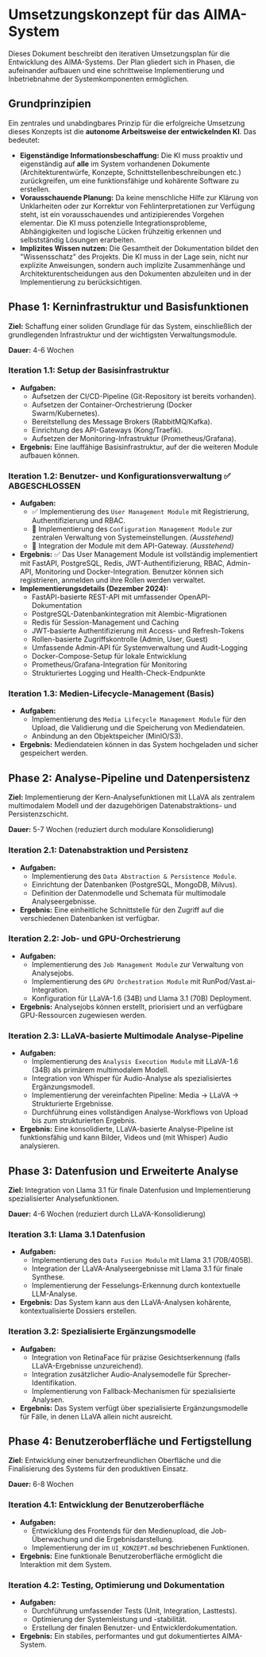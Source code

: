 # Umsetzungskonzept für das AIMA-System

Dieses Dokument beschreibt den iterativen Umsetzungsplan für die Entwicklung des AIMA-Systems. Der Plan gliedert sich in Phasen, die aufeinander aufbauen und eine schrittweise Implementierung und Inbetriebnahme der Systemkomponenten ermöglichen.

## Grundprinzipien

Ein zentrales und unabdingbares Prinzip für die erfolgreiche Umsetzung dieses Konzepts ist die **autonome Arbeitsweise der entwickelnden KI**. Das bedeutet:

*   **Eigenständige Informationsbeschaffung:** Die KI muss proaktiv und eigenständig auf **alle** im System vorhandenen Dokumente (Architekturentwürfe, Konzepte, Schnittstellenbeschreibungen etc.) zurückgreifen, um eine funktionsfähige und kohärente Software zu erstellen.
*   **Vorausschauende Planung:** Da keine menschliche Hilfe zur Klärung von Unklarheiten oder zur Korrektur von Fehlinterpretationen zur Verfügung steht, ist ein vorausschauendes und antizipierendes Vorgehen elementar. Die KI muss potenzielle Integrationsprobleme, Abhängigkeiten und logische Lücken frühzeitig erkennen und selbstständig Lösungen erarbeiten.
*   **Implizites Wissen nutzen:** Die Gesamtheit der Dokumentation bildet den "Wissensschatz" des Projekts. Die KI muss in der Lage sein, nicht nur explizite Anweisungen, sondern auch implizite Zusammenhänge und Architekturentscheidungen aus den Dokumenten abzuleiten und in der Implementierung zu berücksichtigen.

## Phase 1: Kerninfrastruktur und Basisfunktionen

**Ziel:** Schaffung einer soliden Grundlage für das System, einschließlich der grundlegenden Infrastruktur und der wichtigsten Verwaltungsmodule.

**Dauer:** 4-6 Wochen

### Iteration 1.1: Setup der Basisinfrastruktur

*   **Aufgaben:**
    *   Aufsetzen der CI/CD-Pipeline (Git-Repository ist bereits vorhanden).
    *   Aufsetzen der Container-Orchestrierung (Docker Swarm/Kubernetes).
    *   Bereitstellung des Message Brokers (RabbitMQ/Kafka).
    *   Einrichtung des API-Gateways (Kong/Traefik).
    *   Aufsetzen der Monitoring-Infrastruktur (Prometheus/Grafana).
*   **Ergebnis:** Eine lauffähige Basisinfrastruktur, auf der die weiteren Module aufbauen können.

### Iteration 1.2: Benutzer- und Konfigurationsverwaltung ✅ **ABGESCHLOSSEN**

*   **Aufgaben:**
    *   ✅ Implementierung des `User Management Module` mit Registrierung, Authentifizierung und RBAC.
    *   🔄 Implementierung des `Configuration Management Module` zur zentralen Verwaltung von Systemeinstellungen. *(Ausstehend)*
    *   🔄 Integration der Module mit dem API-Gateway. *(Ausstehend)*
*   **Ergebnis:** ✅ Das User Management Module ist vollständig implementiert mit FastAPI, PostgreSQL, Redis, JWT-Authentifizierung, RBAC, Admin-API, Monitoring und Docker-Integration. Benutzer können sich registrieren, anmelden und ihre Rollen werden verwaltet.
*   **Implementierungsdetails (Dezember 2024):**
    *   FastAPI-basierte REST-API mit umfassender OpenAPI-Dokumentation
    *   PostgreSQL-Datenbankintegration mit Alembic-Migrationen
    *   Redis für Session-Management und Caching
    *   JWT-basierte Authentifizierung mit Access- und Refresh-Tokens
    *   Rollen-basierte Zugriffskontrolle (Admin, User, Guest)
    *   Umfassende Admin-API für Systemverwaltung und Audit-Logging
    *   Docker-Compose-Setup für lokale Entwicklung
    *   Prometheus/Grafana-Integration für Monitoring
    *   Strukturiertes Logging und Health-Check-Endpunkte

### Iteration 1.3: Medien-Lifecycle-Management (Basis)

*   **Aufgaben:**
    *   Implementierung des `Media Lifecycle Management Module` für den Upload, die Validierung und die Speicherung von Mediendateien.
    *   Anbindung an den Objektspeicher (MinIO/S3).
*   **Ergebnis:** Mediendateien können in das System hochgeladen und sicher gespeichert werden.

## Phase 2: Analyse-Pipeline und Datenpersistenz

**Ziel:** Implementierung der Kern-Analysefunktionen mit LLaVA als zentralem multimodalem Modell und der dazugehörigen Datenabstraktions- und Persistenzschicht.

**Dauer:** 5-7 Wochen (reduziert durch modulare Konsolidierung)

### Iteration 2.1: Datenabstraktion und Persistenz

*   **Aufgaben:**
    *   Implementierung des `Data Abstraction & Persistence Module`.
    *   Einrichtung der Datenbanken (PostgreSQL, MongoDB, Milvus).
    *   Definition der Datenmodelle und Schemata für multimodale Analyseergebnisse.
*   **Ergebnis:** Eine einheitliche Schnittstelle für den Zugriff auf die verschiedenen Datenbanken ist verfügbar.

### Iteration 2.2: Job- und GPU-Orchestrierung

*   **Aufgaben:**
    *   Implementierung des `Job Management Module` zur Verwaltung von Analysejobs.
    *   Implementierung des `GPU Orchestration Module` mit RunPod/Vast.ai-Integration.
    *   Konfiguration für LLaVA-1.6 (34B) und Llama 3.1 (70B) Deployment.
*   **Ergebnis:** Analysejobs können erstellt, priorisiert und an verfügbare GPU-Ressourcen zugewiesen werden.

### Iteration 2.3: LLaVA-basierte Multimodale Analyse-Pipeline

*   **Aufgaben:**
    *   Implementierung des `Analysis Execution Module` mit LLaVA-1.6 (34B) als primärem multimodalem Modell.
    *   Integration von Whisper für Audio-Analyse als spezialisiertes Ergänzungsmodell.
    *   Implementierung der vereinfachten Pipeline: Media → LLaVA → Strukturierte Ergebnisse.
    *   Durchführung eines vollständigen Analyse-Workflows von Upload bis zum strukturierten Ergebnis.
*   **Ergebnis:** Eine konsolidierte, LLaVA-basierte Analyse-Pipeline ist funktionsfähig und kann Bilder, Videos und (mit Whisper) Audio analysieren.

## Phase 3: Datenfusion und Erweiterte Analyse

**Ziel:** Integration von Llama 3.1 für finale Datenfusion und Implementierung spezialisierter Analysefunktionen.

**Dauer:** 4-6 Wochen (reduziert durch LLaVA-Konsolidierung)

### Iteration 3.1: Llama 3.1 Datenfusion

*   **Aufgaben:**
    *   Implementierung des `Data Fusion Module` mit Llama 3.1 (70B/405B).
    *   Integration der LLaVA-Analyseergebnisse mit Llama 3.1 für finale Synthese.
    *   Implementierung der Fesselungs-Erkennung durch kontextuelle LLM-Analyse.
*   **Ergebnis:** Das System kann aus den LLaVA-Analysen kohärente, kontextualisierte Dossiers erstellen.

### Iteration 3.2: Spezialisierte Ergänzungsmodelle

*   **Aufgaben:**
    *   Integration von RetinaFace für präzise Gesichtserkennung (falls LLaVA-Ergebnisse unzureichend).
    *   Integration zusätzlicher Audio-Analysemodelle für Sprecher-Identifikation.
    *   Implementierung von Fallback-Mechanismen für spezialisierte Analysen.
*   **Ergebnis:** Das System verfügt über spezialisierte Ergänzungsmodelle für Fälle, in denen LLaVA allein nicht ausreicht.

## Phase 4: Benutzeroberfläche und Fertigstellung

**Ziel:** Entwicklung einer benutzerfreundlichen Oberfläche und die Finalisierung des Systems für den produktiven Einsatz.

**Dauer:** 6-8 Wochen

### Iteration 4.1: Entwicklung der Benutzeroberfläche

*   **Aufgaben:**
    *   Entwicklung des Frontends für den Medienupload, die Job-Überwachung und die Ergebnisdarstellung.
    *   Implementierung der im `UI_KONZEPT.md` beschriebenen Funktionen.
*   **Ergebnis:** Eine funktionale Benutzeroberfläche ermöglicht die Interaktion mit dem System.

### Iteration 4.2: Testing, Optimierung und Dokumentation

*   **Aufgaben:**
    *   Durchführung umfassender Tests (Unit, Integration, Lasttests).
    *   Optimierung der Systemleistung und -stabilität.
    *   Erstellung der finalen Benutzer- und Entwicklerdokumentation.
*   **Ergebnis:** Ein stabiles, performantes und gut dokumentiertes AIMA-System.